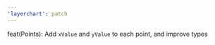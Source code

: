 ```yaml
---
'layerchart': patch
---
```


feat(Points): Add `xValue` and `yValue` to each point, and improve types
